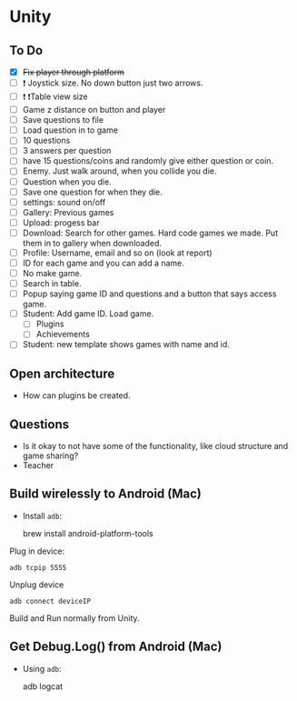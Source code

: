 # Unity

## To Do

- [x] ~~Fix player through platform~~
- [ ] :exclamation: Joystick size. No down button just two arrows. 
- [ ] :exclamation: :exclamation:Table view size
- [ ] Game z distance on button and player
- [ ] Save questions to file
- [ ] Load question in to game
- [ ] 10 questions
- [ ] 3 answers per question
- [ ] have 15 questions/coins and randomly give either question or coin. 
- [ ] Enemy. Just walk around, when you collide you die.
- [ ] Question when you die. 
- [ ] Save one question for when they die. 
- [ ] settings: sound on/off
- [ ] Gallery: Previous games
- [ ] Upload: progess bar
- [ ] Download: Search for other games. Hard code games we made. Put them in to gallery when downloaded. 
- [ ] Profile: Username, email and so on (look at report)
- [ ] ID for each game and you can add a name. 
- [ ] No make game.
- [ ] Search in table. 
- [ ] Popup saying game ID and questions and a button that says access game. 
- [ ] Student: Add game ID. Load game.
	- [ ] Plugins
	- [ ] Achievements
- [ ] Student: new template shows games with name and id. 

## Open architecture
- How can plugins be created. 

## Questions
- Is it okay to not have some of the functionality, like cloud structure and game sharing?
- Teacher 

## Build wirelessly to Android (Mac)

- Install ``adb``: 


	brew install android-platform-tools	
	

Plug in device:

    adb tcpip 5555

Unplug device

    adb connect deviceIP

Build and Run normally from Unity.

## Get Debug.Log() from Android (Mac)

- Using ``adb``:


	adb logcat
    

